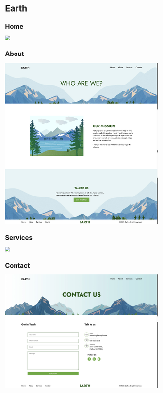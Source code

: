 # Earth

## Home

![](./earth-home.png)

## About

![](./earth-about.png)

## Services

![](./earth-services.png)

## Contact

![](./earth-contact.png)

